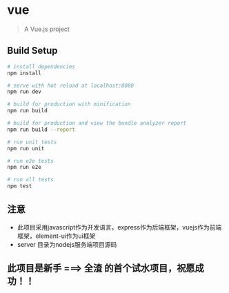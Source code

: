 # vue

> A Vue.js project

## Build Setup

``` bash
# install dependencies
npm install

# serve with hot reload at localhost:8080
npm run dev

# build for production with minification
npm run build

# build for production and view the bundle analyzer report
npm run build --report

# run unit tests
npm run unit

# run e2e tests
npm run e2e

# run all tests
npm test
```

## 注意
* 此项目采用javascript作为开发语言，express作为后端框架，vuejs作为前端框架，element-ui作为ui框架
* server 目录为nodejs服务端项目源码

## 此项目是新手 ===> 全渣 的首个试水项目，祝愿成功！！